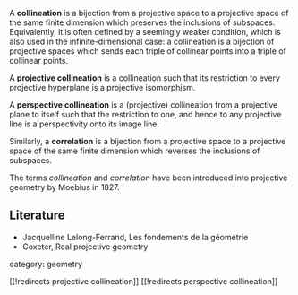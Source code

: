 A __collineation__ is a bijection from a projective space to a projective space of the same finite dimension which preserves the inclusions of subspaces. Equivalently, it is often defined by a seemingly weaker condition, which is also used in the infinite-dimensional case: a collineation is a bijection of projective spaces which sends each triple of collinear points into a triple of collinear points.

A __projective collineation__ is a collineation such that its restriction to every projective hyperplane is a projective isomorphism. 

A __perspective collineation__ is a (projective) collineation from a projective plane to itself such that the restriction to one, and hence to any projective line is a perspectivity onto its image line.

Similarly, a __correlation__ is a bijection from a projective space to a projective space of the same finite dimension which reverses the inclusions of subspaces. 

The terms _collineation_ and _correlation_ have been introduced into projective geometry
by Moebius in 1827.

## Literature

* Jacquelline Lelong-Ferrand, Les fondements de la géométrie
* Coxeter, Real projective geometry

category: geometry

[[!redirects projective collineation]]
[[!redirects perspective collineation]]